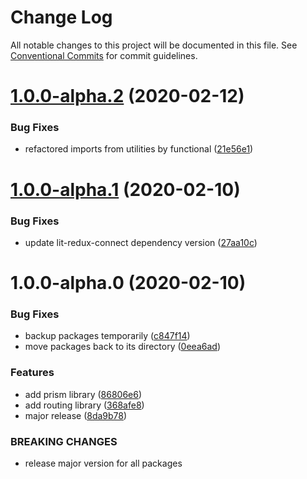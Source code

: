 # Change Log

All notable changes to this project will be documented in this file.
See [Conventional Commits](https://conventionalcommits.org) for commit guidelines.

# [1.0.0-alpha.2](https://github.com/uxland/uxland/compare/@uxland/routing@1.0.0-alpha.1...@uxland/routing@1.0.0-alpha.2) (2020-02-12)


### Bug Fixes

* refactored imports from utilities by functional ([21e56e1](https://github.com/uxland/uxland/commit/21e56e1160b66ee91fcb8c5db60af6512481ad0e))





# [1.0.0-alpha.1](https://github.com/uxland/uxland/compare/@uxland/routing@1.0.0-alpha.0...@uxland/routing@1.0.0-alpha.1) (2020-02-10)


### Bug Fixes

* update lit-redux-connect dependency version ([27aa10c](https://github.com/uxland/uxland/commit/27aa10cb503666ef4dfc869796e45755366db3c5))





# 1.0.0-alpha.0 (2020-02-10)


### Bug Fixes

* backup packages temporarily ([c847f14](https://github.com/uxland/uxland/commit/c847f142017fe0e82aa1878eac8f5b85f53e1a64))
* move packages back to its directory ([0eea6ad](https://github.com/uxland/uxland/commit/0eea6adfd92ba174c19df1314232f85aa8b58af2))


### Features

* add prism library ([86806e6](https://github.com/uxland/uxland/commit/86806e64e5db580871883b144361b10cf5dbe0d2))
* add routing library ([368afe8](https://github.com/uxland/uxland/commit/368afe80573b0a2f5f2f05fed3b9b9487d8a81b3))
* major release ([8da9b78](https://github.com/uxland/uxland/commit/8da9b78b9bbf4965feaeaa583f39e5ede9374d5a))


### BREAKING CHANGES

* release major version for all packages
